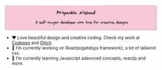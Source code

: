 
<p align="center"><img src="banner.png"  align="center"></p>


- ❤️  Love beautiful design and creative coding. Check my work at [Codepen](https://codepen.io/piya50) and 
  [Glitch ](https://glitch.com/@piya03)
- 🔭 I’m currently working on Reactjs(gatsbyjs framework), a lot of tailwind css.
- 🌱 I’m currently learning Javascript adavnced concepts, reactjs and more.
